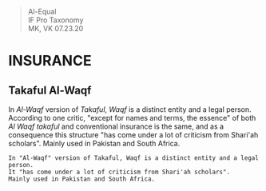 > Al-Equal  
> IF Pro Taxonomy  
> MK, VK 07.23.20

INSURANCE
=========
Takaful Al-Waqf
---------------

In *Al-Waqf* version of *Takaful*, *Waqf* is a distinct entity and a legal
person. According to one critic, \"except for names and terms, the
essence\" of both *Al Waqf takaful* and conventional insurance is the
same, and as a consequence this structure \"has come under a lot of
criticism from Shari\'ah scholars\". Mainly used in Pakistan and South
Africa.

```
In "Al-Waqf" version of Takaful, Waqf is a distinct entity and a legal person.
It "has come under a lot of criticism from Shari'ah scholars".
Mainly used in Pakistan and South Africa.
```
